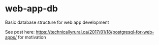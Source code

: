 # web-app-db
Basic database structure for web app development

See post here: https://technicallyrural.ca/2017/01/18/postgresql-for-web-apps/ for motivation
